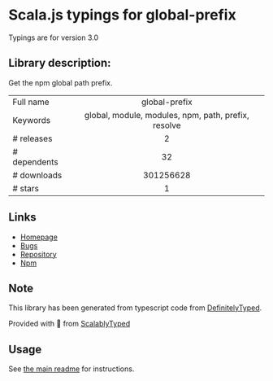 
# Scala.js typings for global-prefix

Typings are for version 3.0

## Library description:
Get the npm global path prefix.

|                    |                 |
| ------------------ | :-------------: |
| Full name          | global-prefix |
| Keywords           | global, module, modules, npm, path, prefix, resolve |
| # releases         | 2 |
| # dependents       | 32 |
| # downloads        | 301256628 |
| # stars            | 1 |

## Links
- [Homepage](https://github.com/jonschlinkert/global-prefix)
- [Bugs](https://github.com/jonschlinkert/global-prefix/issues)
- [Repository](https://github.com/jonschlinkert/global-prefix)
- [Npm](https://www.npmjs.com/package/global-prefix)
    


## Note
This library has been generated from typescript code from [DefinitelyTyped](https://definitelytyped.org).

Provided with :purple_heart: from [ScalablyTyped](https://github.com/oyvindberg/ScalablyTyped)

## Usage
See [the main readme](../../readme.md) for instructions.


